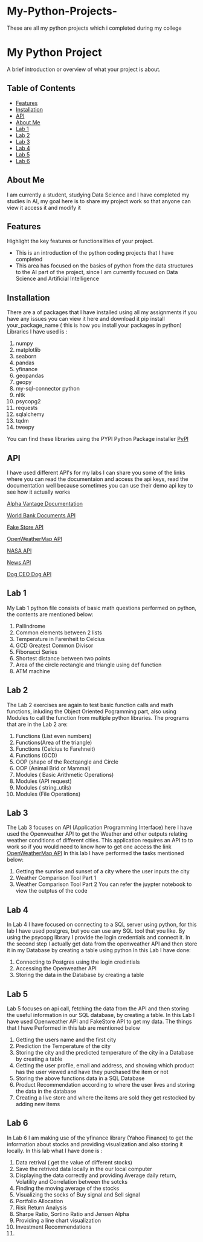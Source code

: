 # My-Python-Projects-
These are all my python projects which i completed during my college 
# My Python Project

A brief introduction or overview of what your project is about.

## Table of Contents

- [Features](#features)
- [Installation](#installation)
- [API](#api)
- [About Me](#about-me)
- [Lab 1](#lab-1)
- [Lab 2](#lab-2)
- [Lab 3](#lab-3)
- [Lab 4](#lab-4)
- [Lab 5](#lab-5)
- [Lab 6](#lab-6)

## About Me
I am currently a student, studying Data Science and I have completed my studies in AI, my goal here is to share my project work so that anyone can view it access it and modify it 

## Features

Highlight the key features or functionalities of your project.

- This is an introduction of the python coding projects that I have completed
- This area has focused on the basics of python from the data structures to the AI part of the project, since I am currently focused on Data Science and Artificial Intelligence 

## Installation
There are a of packages that I have installed using all my assignments  if you have any issues you can view it here and download it 
pip install your_package_name ( this is how you install your packages in python) 
Libraries I have used is : 
1. numpy
2. matplotlib
3. seaborn
4. pandas
5. yfinance
6. geopandas
7. geopy
8. my-sql-connector python
9. nltk
10. psycopg2
11. requests
12. sqlalchemy
13. tqdm
14. tweepy

You can find these libraries using the PYPI Python Package installer [PyPI](https://pypi.org/)

## API 
I have used different API's for my labs I can share you some of the links where you can read the documentaion and access the api keys, read the documentation well because sometimes you can use their demo api key to see how it actually works 

[Alpha Vantage Documentation](https://www.alphavantage.co/documentation/)

[World Bank Documents API](https://documents.worldbank.org/en/publication/documents-reports/api)

[Fake Store API](https://fakestoreapi.com/)

[OpenWeatherMap API](https://openweathermap.org/api)

[NASA API](https://api.nasa.gov/)

[News API](https://newsapi.org/)

[Dog CEO Dog API](https://dog.ceo/dog-api/)


## Lab 1
My Lab 1 python file consists of basic math questions performed on python, the contents are mentioned below: 
1. Pallindrome
2. Common elements between 2 lists
3. Temperature in Farenheit to Celcius
4. GCD Greatest Common Divisor
5. Fibonacci Series
6. Shortest distance between two points
7. Area of the circle rectangle and triangle using def function
8. ATM machine

## Lab 2  
The Lab 2 exercises are again to test basic function calls and math functions, inluding the Object Oriented Pogramming part, also using Modules to call the function from multiple python libraries. The programs that are in the Lab 2 are: 
1. Functions (List even numbers)
2. Functions(Area of the triangle)
3. Functions (Celcius to Farehneit)
4. Functions (GCD)
5. OOP (shape of the Rectqangle and Circle
6. OOP (Animal Brid or Mammal)
7. Modules ( Basic Arithmetic Operations)
8. Modules (API request)
9. Modules ( string_utils)
10. Modules (File Operations)

## Lab 3
The Lab 3 focuses on API (Application Programming Interface) here I have used the Openweather API to get the Weather and other outputs relating weather conditions of different cities. This application requires an API to to work so if you would need to know how to get one access the link
[OpenWeatherMap API](https://openweathermap.org/api)
In this lab I have performed the tasks mentioned below: 
1. Getting the sunrise and sunset of a city where the user inputs the city
2. Weather Comparison Tool Part 1
3. Weather Comparison Tool Part 2
 You can refer the juypter notebook to view the outptus of the code 

## Lab 4 
In Lab 4 I have focused on connecting to a SQL server using python, for this lab I have used postgres, but you can use any SQL tool that you like. By using the psycopg library I provide the login credentials and connect it.
In the second step I actually get data from the openweather API and then store it in my Database by creating a table using python 
In this Lab I have done: 
1. Connecting to Postgres using the login credintials
2. Accessing the Openweather API
3. Storing the data in the Database by creating a table 

## Lab 5 
Lab 5 focuses on api call, fetching the data from the API and then storing the useful information in our SQL database, by creating a table. In this Lab I have used Openweather API and FakeStore API to get my data. The things that I have Performed in this lab are mentioned below 
1. Getting the users name and the first city
2. Prediction the Temperature of the city
3. Storing the city and the predicted temperature of the city in a Database by creating a table
4. Getting the user profile, email and address, and showing which product has the user viewed and have they purchased the item or not
5. Storing the above functions data in a SQL Database
6. Product Recommendation according to where the user lives and storing the data in the database
7. Creating a live store and where the items are sold they get restocked by adding new items

## Lab 6
In Lab 6 I am making use of the yfinance library (Yahoo Finance) to get the information about stocks and providing visualization and also storing it locally. In this lab what I have done is : 
1. Data retrival ( get the value of different stocks)
2. Save the retrived data locally in the our local computer
3. Displaying the data correctly and providing Average daily return, Volatility and  Correlation between the sotcks
4. Finding the moving average of the stocks
5. Visualizing the socks of Buy signal and Sell signal
6. Portfolio Allocation
7. Risk Return Analysis
8. Sharpe Ratio, Sortino Ratio and Jensen Alpha
9. Providing a line chart visualization
10. Investment Recommendations
11. 
